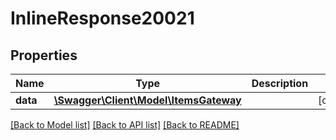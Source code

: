 # InlineResponse20021

## Properties
Name | Type | Description | Notes
------------ | ------------- | ------------- | -------------
**data** | [**\Swagger\Client\Model\ItemsGateway**](ItemsGateway.md) |  | [optional] 

[[Back to Model list]](../../README.md#documentation-for-models) [[Back to API list]](../../README.md#documentation-for-api-endpoints) [[Back to README]](../../README.md)

